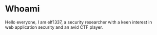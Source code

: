 # Whoami

Hello everyone, I am elf1337, a security researcher with a keen interest in web application security and an avid CTF player.


